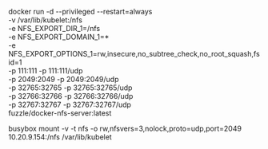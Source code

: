 docker run -d --privileged --restart=always \
-v /var/lib/kubelet:/nfs \
-e NFS_EXPORT_DIR_1=/nfs \
-e NFS_EXPORT_DOMAIN_1=\* \
-e NFS_EXPORT_OPTIONS_1=rw,insecure,no_subtree_check,no_root_squash,fsid=1 \
-p 111:111 -p 111:111/udp \
-p 2049:2049 -p 2049:2049/udp \
-p 32765:32765 -p 32765:32765/udp \
-p 32766:32766 -p 32766:32766/udp \
-p 32767:32767 -p 32767:32767/udp \
fuzzle/docker-nfs-server:latest

busybox mount -v -t nfs -o rw,nfsvers=3,nolock,proto=udp,port=2049 10.20.9.154:/nfs /var/lib/kubelet